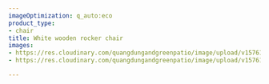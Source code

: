 ```yaml
---
imageOptimization: q_auto:eco
product_type:
- chair
title: White wooden rocker chair
images:
- https://res.cloudinary.com/quangdungandgreenpatio/image/upload/v1576133684/posts/DSC07653_fkkhgj.png
- https://res.cloudinary.com/quangdungandgreenpatio/image/upload/v1576133682/posts/DSC07650_mgtopu.png

---
```

